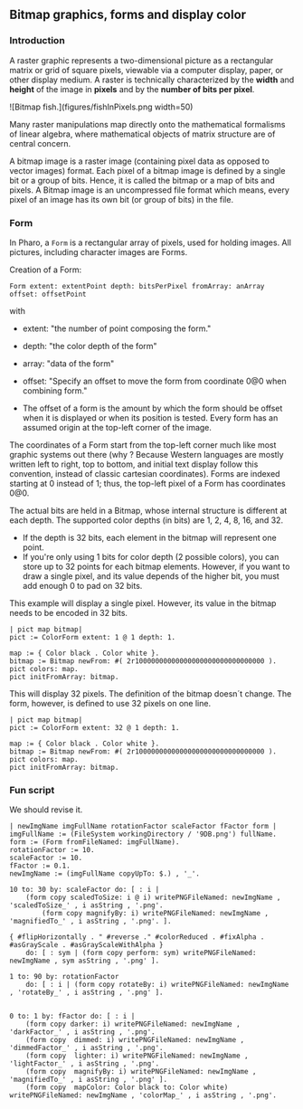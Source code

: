 ## Bitmap graphics, forms and display color

### Introduction

A raster graphic represents a two-dimensional picture as a rectangular matrix or grid of square pixels, viewable via a computer display, paper, or other display medium. A raster is technically characterized by the **width** and **height** of the image in **pixels** and by the **number of bits per pixel**.

![Bitmap fish.](figures/fishInPixels.png width=50)

Many raster manipulations map directly onto the mathematical formalisms of linear algebra, where mathematical objects of matrix structure are of central concern.

A bitmap image is a raster image (containing pixel data as opposed to vector images) format. Each pixel of a bitmap image is defined by a single bit or a group of bits. Hence, it is called the bitmap or a map of bits and pixels. A Bitmap image is an uncompressed file format which means, every pixel of an image has its own bit (or group of bits) in the file.

### Form

In Pharo, a `Form` is a rectangular array of pixels, used for holding images.  All pictures, including character images are Forms.

Creation of a Form:

```smalltalk
Form extent: extentPoint depth: bitsPerPixel fromArray: anArray offset: offsetPoint
```
with 

- extent: "the number of point composing the form."
- depth: "the color depth of the form"
- array: "data of the form"
- offset: "Specify an offset to move the form from coordinate 0@0 when combining form."

- The offset of a form is the amount by which the form should be offset when it is displayed or when its position is tested. Every form has an assumed origin at the top-left corner of the image. 

The coordinates of a Form start from the top-left corner much like most graphic systems out there (why ? Because Western languages are mostly written left to right, top to bottom, and initial text display follow this convention, instead of classic cartesian coordinates). 
Forms are indexed starting at 0 instead of 1; thus, the top-left pixel of a Form has coordinates 0@0.

The actual bits are held in a Bitmap, whose internal structure is different at each depth.
The supported color depths (in bits) are 1, 2, 4, 8, 16, and 32.

- If the depth is 32 bits, each element in the bitmap will represent one point.
- If you're only using 1 bits for color depth (2 possible colors), you can store up to 32 points for each bitmap elements. However, if you want to draw a single pixel, and its value depends of the higher bit, you must add enough 0 to pad on 32 bits.

This example will display a single pixel. However, its value in the bitmap needs to be encoded in 32 bits.

```smalltalk
| pict map bitmap|
pict := ColorForm extent: 1 @ 1 depth: 1.

map := { Color black . Color white }.
bitmap := Bitmap newFrom: #( 2r10000000000000000000000000000000 ).
pict colors: map.
pict initFromArray: bitmap.
```

This will display 32 pixels. The definition of the bitmap doesn´t change.
The form, however, is defined to use 32 pixels on one line.

```smalltalk
| pict map bitmap|
pict := ColorForm extent: 32 @ 1 depth: 1.

map := { Color black . Color white }.
bitmap := Bitmap newFrom: #( 2r10000000000000000000000000000000 ).
pict colors: map.
pict initFromArray: bitmap.
```

### Fun script

We should revise it. 
```
| newImgName imgFullName rotationFactor scaleFactor fFactor form |
imgFullName := (FileSystem workingDirectory / '9DB.png') fullName.
form := (Form fromFileNamed: imgFullName).
rotationFactor := 10.
scaleFactor := 10.
fFactor := 0.1.
newImgName := (imgFullName copyUpTo: $.) , '_'.

10 to: 30 by: scaleFactor do: [ : i |
	(form copy scaledToSize: i @ i) writePNGFileNamed: newImgName , 'scaledToSize_' , i asString , '.png'.
		(form copy magnifyBy: i) writePNGFileNamed: newImgName , 'magnifiedTo_' , i asString , '.png'. ].

{ #flipHorizontally . " #reverse ." #colorReduced . #fixAlpha . #asGrayScale . #asGrayScaleWithAlpha } 
	do: [ : sym | (form copy perform: sym) writePNGFileNamed: newImgName , sym asString , '.png' ].

1 to: 90 by: rotationFactor 
	do: [ : i | (form copy rotateBy: i) writePNGFileNamed: newImgName , 'rotateBy_' , i asString , '.png' ].


0 to: 1 by: fFactor do: [ : i | 
	(form copy darker: i) writePNGFileNamed: newImgName , 'darkFactor_' , i asString , '.png'.
	(form copy  dimmed: i) writePNGFileNamed: newImgName , 'dimmedFactor_' , i asString , '.png'.
	(form copy  lighter: i) writePNGFileNamed: newImgName , 'lightFactor_' , i asString , '.png'.
	(form copy  magnifyBy: i) writePNGFileNamed: newImgName , 'magnifiedTo_' , i asString , '.png' ].
	(form copy  mapColor: Color black to: Color white) writePNGFileNamed: newImgName , 'colorMap_' , i asString , '.png'.
```
